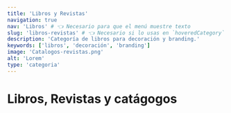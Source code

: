 ```yaml
---
title: 'Libros y Revistas'
navigation: true
nav: 'Libros' # 👈 Necesario para que el menú muestre texto
slug: 'libros-revistas' # 👈 Necesario si lo usas en `hoveredCategory`
description: 'Categoría de libros para decoración y branding.'
keywords: ['libros', 'decoración', 'branding']
image: 'Catalogos-revistas.png'
alt: 'Lorem'
type: 'categoria'
---
```


# Libros, Revistas y catágogos